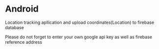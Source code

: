 # Android
Location tracking apllication and upload coordinates(Location) to firebase database

Please do not forget to enter your own google api key as well as firebase reference address
